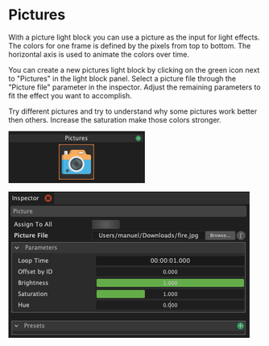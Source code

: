 # Pictures

With a picture light block you can use a picture as the input for light effects. The colors for one frame is defined by the pixels from top to bottom. The horizontal axis is used to animate the colors over time.

You can create a new pictures light block by clicking on the green icon next to "Pictures" in the light block panel. Select a picture file through the "Picture file" parameter in the inspector. Adjust the remaining parameters to fit the effect you want to accomplish.

Try different pictures and try to understand why some pictures work better then others. Increase the saturation make those colors stronger.

![Pictures Light Blocks](../../.gitbook/assets/bento-pictures-blocks.png)

![Pictures Parameters in Inspector panel](../../.gitbook/assets/bento-pictures-inspector.png)

